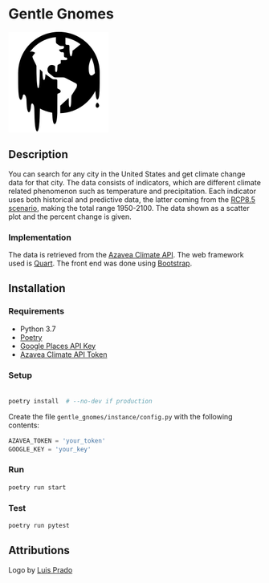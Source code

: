 # Gentle Gnomes

![](./src/static/images/logo.svg)

## Description

You can search for any city in the United States and get climate change data for
that city. The data consists of indicators, which are different climate related
phenomenon such as temperature and precipitation. Each indicator uses both
historical and predictive data, the latter coming from the
[RCP8.5 scenario](https://skepticalscience.com/rcp.php), making the total range
1950-2100. The data shown as a scatter plot and the percent change is given.

### Implementation

The data is retrieved from the
[Azavea Climate API](https://docs.climate.azavea.com/index.html). The web
framework used is [Quart](https://pgjones.gitlab.io/quart/index.html). The front
end was done using [Bootstrap](https://getbootstrap.com/).

## Installation

### Requirements

* Python 3.7
* [Poetry](https://poetry.eustace.io/docs/#installation)
* [Google Places API Key](https://developers.google.com/maps/documentation/javascript/get-api-key)
* [Azavea Climate API Token](https://docs.climate.azavea.com/index.html#getting-a-token)

### Setup
```bash

poetry install  # --no-dev if production
```

Create the file `gentle_gnomes/instance/config.py` with the following contents:

```py
AZAVEA_TOKEN = 'your_token'
GOOGLE_KEY = 'your_key'
```

### Run

```bash
poetry run start
```

### Test

```bash
poetry run pytest
```

## Attributions

Logo by [Luis Prado](http://thenounproject.com/Luis/)
